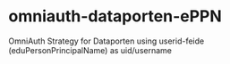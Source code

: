 # omniauth-dataporten-ePPN

OmniAuth Strategy for Dataporten using userid-feide (eduPersonPrincipalName) as uid/username
